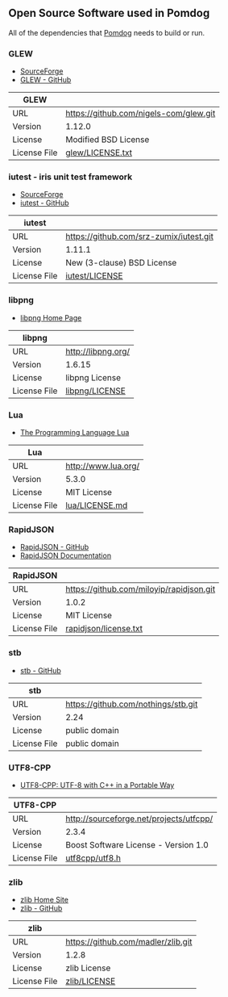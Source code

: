 Open Source Software used in Pomdog
-----------------------------------

All of the dependencies that [Pomdog](https://github.com/mogemimi/pomdog) needs to build or run.

### GLEW

* [SourceForge](http://glew.sourceforge.net/)
* [GLEW - GitHub](https://github.com/nigels-com/glew)

|GLEW||
|---|---|
|URL|https://github.com/nigels-com/glew.git|
|Version|1.12.0|
|License|Modified BSD License|
|License File|[glew/LICENSE.txt][license-glew]|

### iutest - iris unit test framework

* [SourceForge](http://iutest.sourceforge.jp/)
* [iutest - GitHub](https://github.com/srz-zumix/iutest)

|iutest||
|---|---|
|URL|https://github.com/srz-zumix/iutest.git|
|Version|1.11.1|
|License|New (3-clause) BSD License|
|License File|[iutest/LICENSE][license-iutest]|

### libpng

* [libpng Home Page](http://www.libpng.org/pub/png/libpng.html)

|libpng||
|---|---|
|URL|http://libpng.org/|
|Version|1.6.15|
|License|libpng License|
|License File|[libpng/LICENSE][license-libpng]|

### Lua

* [The Programming Language Lua](http://www.lua.org/)

|Lua||
|---|---|
|URL|http://www.lua.org/|
|Version|5.3.0|
|License|MIT License|
|License File|[lua/LICENSE.md][license-lua]|

### RapidJSON

* [RapidJSON - GitHub](https://github.com/miloyip/rapidjson)
* [RapidJSON Documentation](http://miloyip.github.io/rapidjson/)

|RapidJSON||
|---|---|
|URL|https://github.com/miloyip/rapidjson.git|
|Version|1.0.2|
|License|MIT License|
|License File|[rapidjson/license.txt][license-rapidjson]|

### stb

* [stb - GitHub](https://github.com/nothings/stb)

|stb||
|---|---|
|URL|https://github.com/nothings/stb.git|
|Version|2.24|
|License|public domain|
|License File|public domain|

### UTF8-CPP

* [UTF8-CPP: UTF-8 with C++ in a Portable Way](http://utfcpp.sourceforge.net/)

|UTF8-CPP||
|---|---|
|URL|http://sourceforge.net/projects/utfcpp/|
|Version|2.3.4|
|License|Boost Software License - Version 1.0|
|License File|[utf8cpp/utf8.h][license-utf8cpp]|

### zlib

* [zlib Home Site](http://www.zlib.net/)
* [zlib - GitHub](https://github.com/madler/zlib)

|zlib||
|---|---|
|URL|https://github.com/madler/zlib.git|
|Version|1.2.8|
|License|zlib License|
|License File|[zlib/LICENSE][license-zlib]|

[license-glew]: glew/LICENSE.txt
[license-iutest]: iutest/LICENSE
[license-libpng]: libpng/LICENSE
[license-lua]: lua/LICENSE.md
[license-rapidjson]: rapidjson/license.txt
[license-utf8cpp]: utf8cpp/utf8.h
[license-zlib]: zlib/LICENSE
